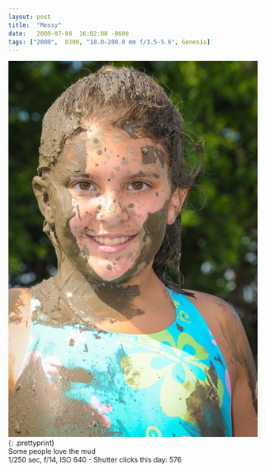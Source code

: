 ```yaml
---
layout: post
title:  "Messy"
date:   2008-07-08  16:02:08 -0600
tags: ["2008",  D300, "18.0-200.0 mm f/3.5-5.6", Genesis]
---
```

![:title](/images/2008/2008_0708_DSC_7856.jpg)
{: .prettyprint}  
Some people love the mud  
1/250 sec, f/14, ISO 640 - Shutter clicks this day: 576